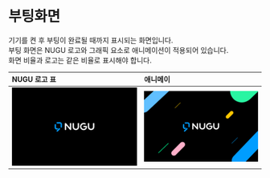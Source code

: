 # 부팅화면

기기를 켠 후 부팅이 완료될 때까지 표시되는 화면입니다.   
부팅 화면은 NUGU 로고와 그래픽 요소로 애니메이션이 적용되어 있습니다.   
화면 비율과 로고는 같은 비율로 표시해야 합니다.

| NUGU 로고 표 | 애니메이 |
| :--- | :--- |
| ![](../../../.gitbook/assets/nugu_booting.png)  | ![](../../../.gitbook/assets/nugu_booting_ani.png)  |

